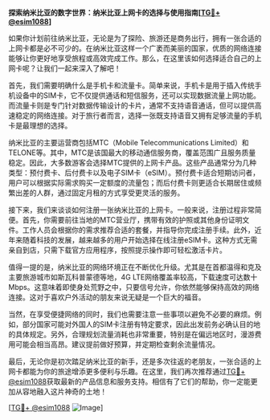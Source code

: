 **探索纳米比亚的数字世界：纳米比亚上网卡的选择与使用指南[[TG💪+ @esim1088](https://t.me/s/esim1088)]**

如果你计划前往纳米比亚，无论是为了探险、旅游还是商务出行，拥有一张合适的上网卡都是必不可少的。在纳米比亚这样一个广袤而美丽的国家，优质的网络连接能够让你更好地享受旅程或高效完成工作。那么，在这里该如何选择适合自己的上网卡呢？让我们一起来深入了解吧！

首先，我们需要明确什么是手机卡和流量卡。简单来说，手机卡是用于插入传统手机设备中的SIM卡，它不仅提供通话和短信服务，还可以实现数据流量上网功能。而流量卡则是专门针对数据传输设计的卡片，通常不支持语音通话，但可以提供高速稳定的网络连接。对于旅行者而言，选择一张既支持语音又拥有足够流量的手机卡是最理想的选择。

纳米比亚的主要运营商包括MTC（Mobile Telecommunications Limited）和TELONE等。其中，MTC是该国最大的移动通信服务商，覆盖范围广且服务质量稳定。因此，大多数游客会选择MTC提供的上网卡产品。这些产品通常分为几种类型：预付费卡、后付费卡以及电子SIM卡（eSIM）。预付费卡适合短期访问者，用户可以根据实际需求购买一定额度的流量包；而后付费卡则更适合长期居住或频繁出差的人群，通过固定月租的方式享受更灵活的服务。

接下来，我们来谈谈如何注册一张纳米比亚的上网卡。一般来说，注册过程非常简便。首先，你需要前往当地的MTC营业厅，携带有效的护照或其他身份证明文件。工作人员会根据你的需求推荐合适的套餐，并指导你完成注册手续。此外，近年来随着科技的发展，越来越多的用户开始选择在线注册eSIM卡。这种方式无需亲自到店，只需下载官方应用程序，按照提示操作即可轻松激活卡片。

值得一提的是，纳米比亚的网络环境正在不断优化升级。尤其是在首都温得和克及主要旅游城市如斯瓦科普蒙德等地，4G LTE网络覆盖率较高，下载速度可达数十Mbps。这意味着即使身处荒野之中，只要信号允许，你依然能够保持高效的网络连接。这对于喜欢户外活动的朋友来说无疑是一个巨大的福音。

当然，在享受便捷网络的同时，我们也需要注意一些事项以避免不必要的麻烦。例如，部分国家可能对外国人的SIM卡注册有特定要求，因此出发前务必确认目的地的具体规定。另外，合理规划流量消耗也非常重要，特别是在偏远地区时，漫游费用可能会相当高昂。建议提前做好预算，并定期检查剩余流量情况。

最后，无论你是初次踏足纳米比亚的新手，还是多次往返的老朋友，一张合适的上网卡都能为你的旅途增添更多便利与乐趣。在这里，我们再次推荐通过[TG💪+ @esim1088](https://t.me/s/esim1088)获取最新的产品信息和服务支持。相信有了它们的帮助，你一定能更加从容地融入这片神奇的土地！

[[TG💪+ @esim1088](https://t.me/s/esim1088) ![Image](https://i.postimg.cc/4NQfJmqS/Snipaste-2025-05-13-00-14-12.png)]